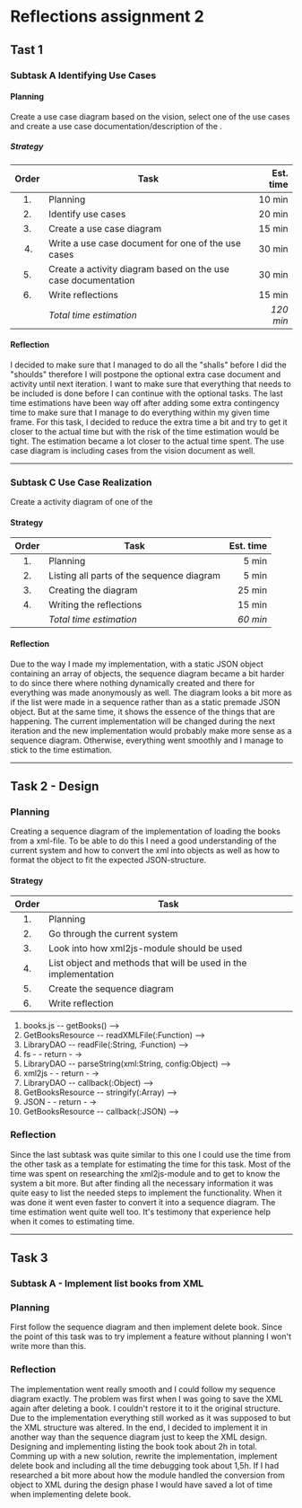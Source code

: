 # Reflections assignment 2
## Tast 1
### Subtask A Identifying Use Cases
#### Planning
Create a use case diagram based on the vision, select one of the use cases and create a use case documentation/description of the .

##### Strategy
| Order | Task                                                                                                                   | Est. time |
| :---: | ---                                                                                                                    |      ---: |
| 1.    | Planning                                                                                                               | 10 min    |
| 2.    | Identify use cases                                                                                                     | 20 min    |
| 3.    | Create a use case diagram                                                                                              | 15 min    |
| 4.    | Write a use case document for one of the use cases                                                                     | 30 min    |
| 5.    | Create a activity diagram based on the use case documentation                                                          | 30 min    |
| 6.    | Write reflections                                                                                                      | 15 min    |
|       | *Total time estimation*                                                                                                | *120 min* |

#### Reflection
I decided to make sure that I managed to do all the "shalls" before I did the "shoulds" therefore I will postpone the optional extra case document and activity until next iteration. I want to make sure that everything that needs to be included is done before I can continue with the optional tasks. The last time estimations have been way off after adding some extra contingency time to make sure that I manage to do everything within my given time frame. For this task, I decided to reduce the extra time a bit and try to get it closer to the actual time but with the risk of the time estimation would be tight. The estimation became a lot closer to the actual time spent. The use case diagram is including cases from the vision document as well.

___

### Subtask C Use Case Realization
Create a activity diagram of one of the 

#### Strategy
| Order | Task                                                                                                                   | Est. time |
| :---: | ---                                                                                                                    |      ---: |
| 1.    | Planning                                                                                                               | 5 min     |
| 2.    | Listing all parts of the sequence diagram                                                                              | 5 min     |
| 3.    | Creating the diagram                                                                                                   | 25 min    |
| 4.    | Writing the reflections                                                                                                | 15 min    |
|       | *Total time estimation*                                                                                                | *60 min*  |

#### Reflection
Due to the way I made my implementation, with a static JSON object containing an array of objects, the sequence diagram became a bit harder to do since there where nothing dynamically created and there for everything was made anonymously as well. The diagram looks a bit more as if the list were made in a sequence rather than as a static premade JSON object. But at the same time, it shows the essence of the things that are happening. The current implementation will be changed during the next iteration and the new implementation would probably make more sense as a sequence diagram. Otherwise, everything went smoothly and I manage to stick to the time estimation.
___

## Task 2 - Design
### Planning
Creating a sequence diagram of the implementation of loading the books from a xml-file. To be able to do this I need a good understanding of the current system and how to convert the xml into objects as well as how to format the object to fit the expected JSON-structure.

#### Strategy
| Order | Task                                                                                                                   |
| :---: | ---                                                                                                                    |
| 1.    | Planning                                                                                                               |
| 2.    | Go through the current system                                                                                          |
| 3.    | Look into how xml2js-module should be used                                                                             |
| 4.    | List object and methods that will be used in the implementation                                                        |
| 5.    | Create the sequence diagram                                                                                            |
| 6.    | Write reflection                                                                                                       |

1. books.js -- getBooks() --> 
2. GetBooksResource -- readXMLFile(:Function) -->
3. LibraryDAO -- readFile(:String, :Function) -->
4. fs - - return - ->
5. LibraryDAO -- parseString(xml:String, config:Object) -->
6. xml2js - - return - ->
7. LibraryDAO -- callback(:Object) -->
8. GetBooksResource -- stringify(:Array) -->
8. JSON - - return - ->
9. GetBooksResource -- callback(:JSON) -->

### Reflection
Since the last subtask was quite similar to this one I could use the time from the other task as a template for estimating the time for this task. Most of the time was spent on researching the xml2js-module and to get to know the system a bit more. But after finding all the necessary information it was quite easy to list the needed steps to implement the functionality. When it was done it went even faster to convert it into a sequence diagram. The time estimation went quite well too. It's testimony that experience help when it comes to estimating time.
___

## Task 3
### Subtask A - Implement list books from XML
### Planning
First follow the sequence diagram and then implement delete book. Since the point of this task was to try implement a feature without planning I won't write more than this.


### Reflection
The implementation went really smooth and I could follow my sequence diagram exactly. The problem was first when I was going to save the XML again after deleting a book. I couldn't restore it to it the original structure. Due to the implementation everything still worked as it was supposed to but the XML structure was altered. In the end, I decided to implement it in another way than the sequence diagram just to keep the XML design. Designing and implementing listing the book took about 2h in total. Comming up with a new solution, rewrite the implementation, implement delete book and including all the time debugging took about 1,5h. If I had researched a bit more about how the module handled the conversion from object to XML during the design phase I would have saved a lot of time when implementing delete book.